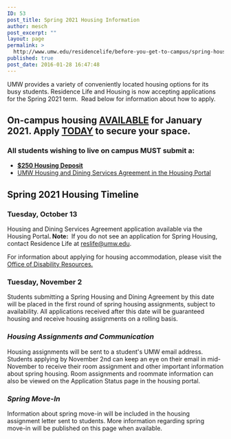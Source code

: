 ```yaml
---
ID: 53
post_title: Spring 2021 Housing Information
author: mesch
post_excerpt: ""
layout: page
permalink: >
  http://www.umw.edu/residencelife/before-you-get-to-campus/spring-housing-information/
published: true
post_date: 2016-01-28 16:47:48
---
```

UMW provides a variety of conveniently located housing options for its busy students. Residence Life and Housing is now accepting applications for the Spring 2021 term.  Read below for information about how to apply.
<h2>On-campus housing <strong><u>AVAILABLE</u></strong> for January 2021. Apply <strong><u>TODAY</u></strong> to secure your space.</h2>
<h3><strong>All</strong> students wishing to live on campus <strong>MUST</strong> submit a:<strong> </strong></h3>
<ul>
 	<li><a href="http://students.umw.edu/residencelife/deposit/"><strong>$250 Housing Deposit</strong></a></li>
 	<li><a href="https://umw.starrezhousing.com/starrezportal">UMW Housing and Dining Services Agreement in the Housing Portal</a></li>
</ul>
<h2>Spring 2021 Housing Timeline</h2>
<h3>Tuesday, October 13</h3>
Housing and Dining Services Agreement application available via the Housing Portal<strong>. Note: </strong> If you do not see an application for Spring Housing, contact Residence Life at <a href="mailto:reslife@umw.edu">reslife@umw.edu</a>.

For information about applying for housing accommodation, please visit the <a href="http://academics.umw.edu/disability/accommodations/housing-accommodations/">Office of Disability Resources.</a>
<h3>Tuesday, November 2</h3>
Students submitting a Spring Housing and Dining Agreement by this date will be placed in the first round of spring housing assignments, subject to availability. All applications received after this date will be guaranteed housing and receive housing assignments on a rolling basis.
<h3><em>Housing Assignments and Communication</em></h3>
Housing assignments will be sent to a student's UMW email address. Students applying by November 2nd can keep an eye on their email in mid-November to receive their room assignment and other important information about spring housing. Room assignments and roommate information can also be viewed on the Application Status page in the housing portal.
<h3><em>Spring Move-In</em></h3>
Information about spring move-in will be included in the housing assignment letter sent to students. More information regarding spring move-in will be published on this page when available.

&nbsp;